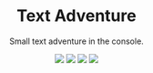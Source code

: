 <div align="center">

# Text Adventure

Small text adventure in the console.

![](https://img.shields.io/badge/made_with-java-blue.svg?style=flat-square)
![](https://img.shields.io/badge/version-0.8.9_pre_alpha-blue)
![](https://img.shields.io/github/repo-size/Kesares/text-adventure)
![](https://sloc.xyz/github/Kesares/text-adventure/?category=code)
</div>